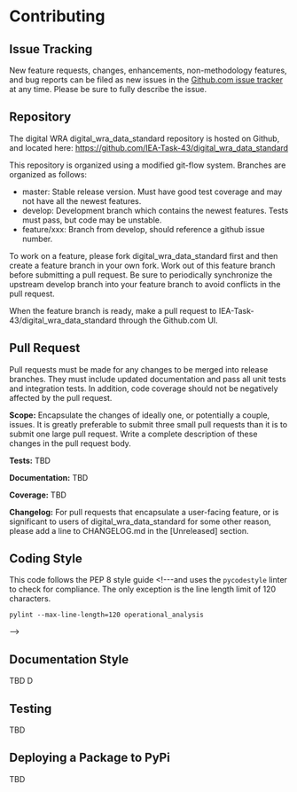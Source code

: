 Contributing
============

## Issue Tracking

New feature requests, changes, enhancements, non-methodology features, and bug reports can be filed as new issues in the
[Github.com issue tracker](https://github.com/IEA-Task-43/digital_wra_data_standard/issues) at any time. Please be sure to fully describe the
issue.

<!---For other issues, please email the Task 43 distribution list at `xx`.--->

## Repository

The digital WRA digital_wra_data_standard repository is hosted on Github, and located here: https://github.com/IEA-Task-43/digital_wra_data_standard

This repository is organized using a modified git-flow system. Branches are organized as follows:

- master: Stable release version. Must have good test coverage and may not have all the newest features.
- develop: Development branch which contains the newest features. Tests must pass, but code may be unstable.
- feature/xxx: Branch from develop, should reference a github issue number.

To work on a feature, please fork digital_wra_data_standard first and then create a feature branch in your own fork.
Work out of this feature branch before submitting a pull request.
Be sure to periodically synchronize the upstream develop branch into your feature branch to avoid conflicts in the pull request.

When the feature branch is ready, make a pull request to IEA-Task-43/digital_wra_data_standard through the Github.com UI.

## Pull Request

Pull requests must be made for any changes to be merged into release branches.
They must include updated documentation and pass all unit tests and integration tests.
In addition, code coverage should not be negatively affected by the pull request.

**Scope:** Encapsulate the changes of ideally one, or potentially a couple, issues.
It is greatly preferable to submit three small pull requests than it is to submit one large pull request.
Write a complete description of these changes in the pull request body.

**Tests:** TBD
<!---Must pass all tests. Pull requests will be rejected if tests do not pass.
Tests are automatically run through Github Actions for any pull request or push to the master or develop branches.-->

**Documentation:** TBD
<!---Include any relevant changes to inline documentation, as well as any changes to the RST files located in /sphinx.--->

**Coverage:** TBD <!--- The testing framework (described below) will generate a coverage report. Please ensure that your
work is fully covered. -->

**Changelog:** For pull requests that encapsulate a user-facing feature, or is significant to users of digital_wra_data_standard for some other reason, please add a line to CHANGELOG.md in the [Unreleased] section.

## Coding Style

This code follows the PEP 8 style guide <!---and uses the ``pycodestyle`` linter to check for compliance.
The only exception is the line length limit of 120 characters.

```
pylint --max-line-length=120 operational_analysis
```
-->
## Documentation Style
TBD
D<!--- ocumentation is written using RST, and is located both inline and within the /sphinx directory.
Any changes to the analysis methodology should be discussed there or offline. Once a methodology change is decided,
create new tickets in this repository towards implementing the change.-->

## Testing
TBD
<!--- All code should be paired with a corresponding unit or integration test.
digital_wra_data_standard uses pytest and the built in unittest framework.
For instructions on running tests, please see the [Readme](testing link).-->

## Deploying a Package to PyPi
TBD
<!--- The repository is equipped with a github action to build and publish new versions to PyPi.
A maintainer can invoke this workflow by pushing a tag to the IEA Task 43 digital_wra_data_standard repository with prefix "v", such as "v1.1.0".
The action is defined in `.github/workflows/tags-to-pypi.yml`.

```
git tag -a v1.2.3 -m "Tag messgae for v1.2.3"
git push origin v1.2.3
``` -->
